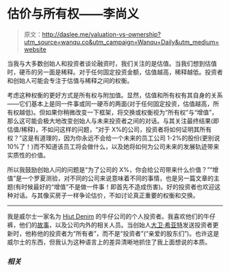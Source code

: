 # 估价与所有权——李尚义

> 原文：<http://daslee.me/valuation-vs-ownership?utm_source=wanqu.co&utm_campaign=Wanqu+Daily&utm_medium=website>



当我与大多数创始人和投资者谈论融资时，我们关注的是估值。当我们想到估值时，硬币的另一面是稀释。对于任何固定投资金额，估值越高，稀释越低。投资者和创始人可能会专注于估值与稀释之间的权衡。

考虑这种权衡的更好方式是所有权与附加值。显然，估值和所有权有其自身的关系——它们基本上是同一件事或同一硬币的两面(对于任何固定投资，估值越高，所有权越低)。但如果你稍微改变一下框架，将交换或权衡视为“所有权”与“增值”，那么这可能会极大地改变创始人与未来投资者之间的对话。与其关注最终结果(即估值/稀释)，不如问这样的问题，“对于 X%的公司，投资者将如何证明其所有权？”这是有道理的，因为你永远不会给一个未来的员工公司 1-2%的股份(更别说 10%了！)而不知道该员工将会做什么，以及她将如何为公司未来的发展轨迹带来实质性的价值。

所以我鼓励创始人问的问题是“为了公司的 X%，你会给公司带来什么价值？”“增值”是一个罗夏测验，对不同的公司来说意味着不同的事情，也是另一篇文章的主题(有时候最好的“增值”不是做一件事！即首先不造成伤害)。好的投资者也欢迎这种对话。与其像买房子一样争论估价，不如讨论真正重要的权衡和交换。

* * *

我是威尔士一家名为 [Hiut Denim](http://hiutdenim.co.uk/) 的牛仔公司的个人投资者。我喜欢他们的牛仔裤，他们的[故事](http://hiutdenim.co.uk/blogs/story)，以及公司内外的相关人员。当创始人[大卫·希亚特](http://www.davidhieatt.typepad.com/)发送投资者更新时，他称他的投资者为“所有者”，而不是“投资者”(“亲爱的股东们”)。也许这是威尔士的东西，但我认为这种语言上的差异清晰地抓住了我上面想说的本质。

### *相关*

